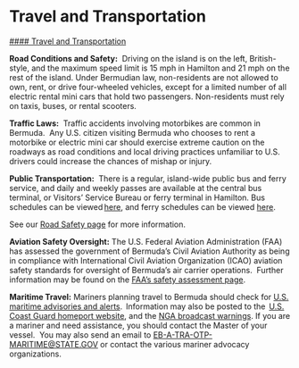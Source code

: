# Travel and Transportation

[#### Travel and Transportation](javascript:void(0); "Travel and Transportation")

**Road Conditions and Safety:**  Driving on the island is on the left, British-style, and the maximum speed limit is 15 mph in Hamilton and 21 mph on the rest of the island. Under Bermudian law, non-residents are not allowed to own, rent, or drive four-wheeled vehicles, except for a limited number of all electric rental mini cars that hold two passengers. Non-residents must rely on taxis, buses, or rental scooters.

**Traffic Laws:**  Traffic accidents involving motorbikes are common in Bermuda.  Any U.S. citizen visiting Bermuda who chooses to rent a motorbike or electric mini car should exercise extreme caution on the roadways as road conditions and local driving practices unfamiliar to U.S. drivers could increase the chances of mishap or injury.

**Public Transportation:**  There is a regular, island-wide public bus and ferry service, and daily and weekly passes are available at the central bus terminal, or Visitors’ Service Bureau or ferry terminal in Hamilton. Bus schedules can be viewed [here](https://www.gov.bm/bus), and ferry schedules can be viewed [here](http://www.marineandports.bm/).

See our [Road Safety page](http://travel.state.gov/content/passports/english/go/safety/road.html) for more information.

**Aviation Safety Oversight:** The U.S. Federal Aviation Administration (FAA) has assessed the government of Bermuda’s Civil Aviation Authority as being in compliance with International Civil Aviation Organization (ICAO) aviation safety standards for oversight of Bermuda’s air carrier operations.  Further information may be found on the [FAA’s safety assessment page](http://www.faa.gov/about/initiatives/iasa/).

**Maritime Travel:** Mariners planning travel to Bermuda should check for [U.S. maritime advisories and alerts](https://www.maritime.dot.gov/msci-alerts).  Information may also be posted to the  [U.S. Coast Guard homeport website](https://homeport.uscg.mil/), and the [NGA broadcast warnings](https://msi.nga.mil/NavWarnings). If you are a mariner and need assistance, you should contact the Master of your vessel.  You may also send an email to [EB-A-TRA-OTP-MARITIME@STATE.GOV](mailto:EB-A-TRA-OTP-MARITIME@STATE.GOV) or contact the various mariner advocacy organizations.
